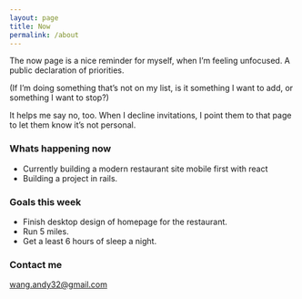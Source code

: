 ```yaml
---
layout: page
title: Now
permalink: /about
---
```


The now page is a nice reminder for myself, when I’m feeling unfocused. A public declaration of priorities.

(If I’m doing something that’s not on my list, is it something I want to add, or something I want to stop?)

It helps me say no, too. When I decline invitations, I point them to that page to let them know it’s not personal.



### Whats happening now
* Currently building a modern restaurant site mobile first with react
* Building a project in rails.


### Goals this week
* Finish desktop design of homepage for the restaurant.
* Run 5 miles.
* Get a least 6 hours of sleep a night.

### Contact me

[wang.andy32@gmail.com](mailto:wang.andy32@gmail.com)
